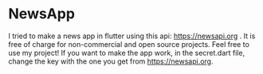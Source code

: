 # NewsApp
 I tried to make a news app in flutter using this api: https://newsapi.org . It is free of charge for non-commercial and open source projects. Feel free to use my project! If you want to make the app work, in the secret.dart file, change the key with the one you get from https://newsapi.org.
